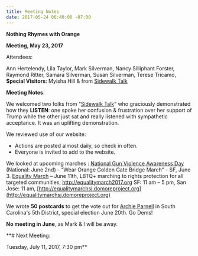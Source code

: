 ```yaml
---
title: Meeting Notes
date: 2017-05-24 06:40:00 -07:00
---
```


**Nothing Rhymes with Orange**

**Meeting, May 23, 2017**

Attendees:

Ann Hertelendy, 
Lila Taylor, 
Mark Silverman, 
Nancy Silliphant Forster, 
Raymond Ritter, 
Samara Silverman, 
Susan Silverman,
Terese Tricamo, 
**Special Visitors**: Myisha Hill & from [Sidewalk Talk](http://www.sidewalktalksf.com/)

**Meeting Notes**:

We welcomed two folks from “[Sidewalk Talk](http://www.sidewalktalksf.com/)” who graciously demonstrated how they **LISTEN**:  one spoke her confusion & frustration over her support of Trump  while the other just sat and really listened with sympathetic acceptance.  It was an uplifting demonstration. 
 
We reviewed use of our website:  
- Actions are posted almost daily, so check in often.
- Everyone is invited to add to the website.

We looked at upcoming marches : 
[National Gun Violence Awareness Day](https://everytown.org/) (National: June 2nd) - “Wear Orange Golden Gate Bridge March” - SF, June 3.
[Equality March](http://equalitymarch2017.org) – June 11th, LBTQ+ marching to rights protection for all targeted communities, http://equalitymarch2017.org
SF: 11 am – 5 pm, San Jose: 11 am, [http://equalitymarchsj.domoreproject.org](http://equalitymarchsj.domoreproject.org)

We wrote **50 postcards** to get the vote out for [Archie Parnell](https://archieparnell.com/) in South Carolina's 5th District, special election June 20th.  Go Dems!

**No meeting in June**, as Mark & I will be away.

**# Next Meeting:

Tuesday, July 11, 2017, 7:30 pm**